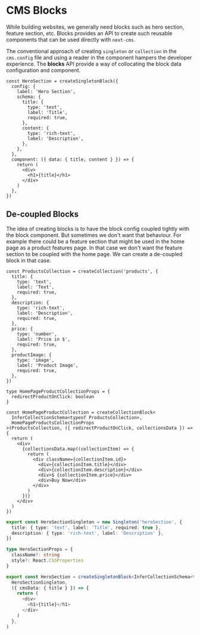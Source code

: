 # CMS Blocks

While building websites, we generally need blocks such as hero section, feature section, etc. Blocks provides an API to create such reusable components that can be used directly with `next-cms`.

The conventional approach of creating `singleton` or `collection` in the `cms.config` file and using a reader in the component hampers the developer experience. The **blocks** API provide a way of collocating the block data configuration and component.

```tsx
const HeroSection = createSingletonBlock({
  config: {
    label: 'Hero Section',
    schema: {
      title: {
        type: 'text',
        label: 'Title',
        required: true,
      },
      content: {
        type: 'rich-text',
        label: 'Description',
      },
    },
  },
  component: ({ data: { title, content } }) => {
    return (
      <div>
        <h1>{title}</h1>
      </div>
    )
  },
})
```

## De-coupled Blocks

The idea of creating blocks is to have the block config coupled tightly with the block component. But sometimes we don't want that behaviour. For example there could be a feature section that might be used in the home page as a product features page. In that case we don't want the feature section to be coupled with the home page. We can create a de-coupled block in that case.

```tsx
const ProductsCollection = createCollection('products', {
  title: {
    type: 'text',
    label: 'Text',
    required: true,
  },
  description: {
    type: 'rich-text',
    label: 'Description',
    required: true,
  },
  price: {
    type: 'number',
    label: 'Price in $',
    required: true,
  },
  productImage: {
    type: 'image',
    label: 'Product Image',
    required: true,
  },
})

type HomePageProductCollectionProps = {
  redirectProductOnClick: boolean
}

const HomePageProductCollection = createCollectionBlock<
  InferCollectionSchema<typeof ProductsCollection>,
  HomePageProductsCollectionProps
>(ProductsCollection, ({ redirectProductOnClick, collectionsData }) => {
  return (
    <div>
      {collectionsData.map((collectionItem) => {
        return (
          <div className={collectionItem.id}>
            <div>{collectionItem.title}</div>
            <div>{collectionItem.description}</div>
            <div>$ {collectionItem.price}</div>
            <div>Buy Now</div>
          </div>
        )
      })}
    </div>
  )
})
```

```ts
export const HeroSectionSingleton = new Singleton('heroSection', {
  title: { type: 'text', label: 'Title', required: true },
  description: { type: 'rich-text', label: 'Description' },
})

type HeroSectionProps = {
  className?: string
  style?: React.CSSProperties
}

export const HeroSection = createSingletonBlock<InferCollectionSchema<typeof HeroSectionSingleton, HeroSectionProps>>(
  HeroSectionSingleton,
  ({ cmsData: { title } }) => {
    return (
      <div>
        <h1>{title}</h1>
      </div>
    )
  },
)
```
